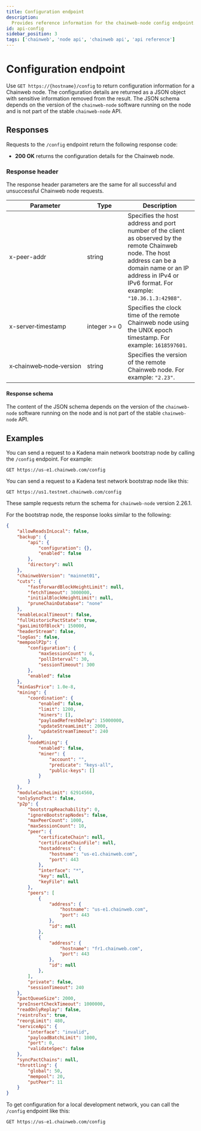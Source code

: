 ```yaml
---
title: Configuration endpoint
description:
  Provides reference information for the chainweb-node config endpoint.
id: api-config
sidebar_position: 3
tags: ['chainweb', 'node api', 'chainweb api', 'api reference']
---
```


# Configuration endpoint

Use `GET https://{hostname}/config` to return configuration information for a Chainweb node.
The configuration details are returned as a JSON object with sensitive information removed from the result. 
The JSON schema depends on the version of the `chainweb-node` software running on the node and is not part of the stable `chainweb-node` API.

## Responses

Requests to the `/config` endpoint return the following response code:

- **200 OK** returns the configuration details for the Chainweb node.

### Response header

The response header parameters are the same for all successful and unsuccessful Chainweb node requests.

| Parameter | Type | Description
| --------- | ---- | -----------
| x-peer-addr | string | Specifies the host address and port number of the client as observed by the remote Chainweb node. The host address can be a domain name or an IP address in IPv4 or IPv6 format. For example: `"10.36.1.3:42988"`.
| x-server&#8209;timestamp | integer&nbsp;>=&nbsp;0 | Specifies the clock time of the remote Chainweb node using the UNIX epoch timestamp. For example: `1618597601`.
| x&#8209;chainweb&#8209;node&#8209;version	| string | Specifies the version of the remote Chainweb node. For example: `"2.23"`.

#### Response schema

The content of the JSON schema depends on the version of the `chainweb-node` software running on the node and is not part of the stable `chainweb-node` API.

## Examples

You can send a request to a Kadena main network bootstrap node by calling the `/config` endpoint.
For example:

```Postman
GET https://us-e1.chainweb.com/config
```

You can send a request to a Kadena test network bootstrap node like this:

```Postman
GET https://us1.testnet.chainweb.com/config
```

These sample requests return the schema for `chainweb-node` version 2.26.1. 

For the bootstrap node, the response looks similar to the following:

```json
{
    "allowReadsInLocal": false,
    "backup": {
        "api": {
            "configuration": {},
            "enabled": false
        },
        "directory": null
    },
    "chainwebVersion": "mainnet01",
    "cuts": {
        "fastForwardBlockHeightLimit": null,
        "fetchTimeout": 3000000,
        "initialBlockHeightLimit": null,
        "pruneChainDatabase": "none"
    },
    "enableLocalTimeout": false,
    "fullHistoricPactState": true,
    "gasLimitOfBlock": 150000,
    "headerStream": false,
    "logGas": false,
    "mempoolP2p": {
        "configuration": {
            "maxSessionCount": 6,
            "pollInterval": 30,
            "sessionTimeout": 300
        },
        "enabled": false
    },
    "minGasPrice": 1.0e-8,
    "mining": {
        "coordination": {
            "enabled": false,
            "limit": 1200,
            "miners": [],
            "payloadRefreshDelay": 15000000,
            "updateStreamLimit": 2000,
            "updateStreamTimeout": 240
        },
        "nodeMining": {
            "enabled": false,
            "miner": {
                "account": "",
                "predicate": "keys-all",
                "public-keys": []
            }
        }
    },
    "moduleCacheLimit": 62914560,
    "onlySyncPact": false,
    "p2p": {
        "bootstrapReachability": 0,
        "ignoreBootstrapNodes": false,
        "maxPeerCount": 1000,
        "maxSessionCount": 10,
        "peer": {
            "certificateChain": null,
            "certificateChainFile": null,
            "hostaddress": {
                "hostname": "us-e1.chainweb.com",
                "port": 443
            },
            "interface": "*",
            "key": null,
            "keyFile": null
        },
        "peers": [
            {
                "address": {
                    "hostname": "us-e1.chainweb.com",
                    "port": 443
                },
                "id": null
            },
            {
                "address": {
                    "hostname": "fr1.chainweb.com",
                    "port": 443
                },
                "id": null
            },
        ],
        "private": false,
        "sessionTimeout": 240
    },
    "pactQueueSize": 2000,
    "preInsertCheckTimeout": 1000000,
    "readOnlyReplay": false,
    "reintroTxs": true,
    "reorgLimit": 480,
    "serviceApi": {
        "interface": "invalid",
        "payloadBatchLimit": 1000,
        "port": 0,
        "validateSpec": false
    },
    "syncPactChains": null,
    "throttling": {
        "global": 50,
        "mempool": 20,
        "putPeer": 11
    }
}
```

To get configuration for a local development network, you can call the `/config` endpoint like this:

```Postman
GET https://us-e1.chainweb.com/config
```
